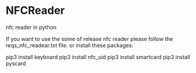 # NFCReader
nfc reader in python 

If you want to use the some of release nfc reader 
please  follow the reqs_nfc_readear.txt file.
or install these packages:

pip3 install keyboard
pip3 install nfc_uid
pip3 install smartcard
pip3 install pyscard